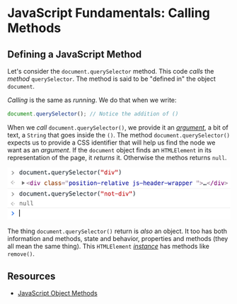 # JavaScript Fundamentals: Calling Methods

## Defining a JavaScript Method

Let's consider the `document.querySelector` method. This code _calls_ the _method_ `querySelector`. The method is said to be "defined in" the object `document`.

_Calling_ is the same as _running_. We do that when we write:

```javascript
document.querySelector(); // Notice the addition of ()
```

When we _call_ `document.querySelector()`, we provide it an [_argument_](https://developer.mozilla.org/en-US/docs/Web/JavaScript/Reference/Functions/arguments), a bit of text, a `String` that goes inside the `()`. The method `document.querySelector()` expects us to provide a CSS identifier that will help us find the node we want as an _argument_. If the `document` object finds an `HTMLElement` in its representation of the page, it _returns_ it. Otherwise the methos returns `null`.

![Example of the JavaScript querySelector method](/public/images/front-end-web-programming-in-javascript/querySelector.png)

The thing `document.querySelector()` return is _also_ an object. It too has both information and methods, state and behavior, properties and methods (they all mean the same thing). This `HTMLElement` [_instance_](https://developer.mozilla.org/en-US/docs/Glossary/Instance) has methods like `remove()`.

## Resources

- [JavaScript Object Methods](https://www.w3schools.com/js/js_object_methods.asp)
